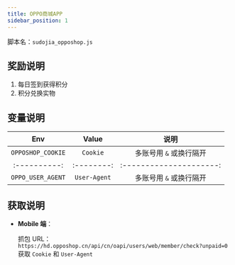 ```yaml
---
title: OPPO商城APP
sidebar_position: 1
---
```


脚本名：`sudojia_opposhop.js`

## 奖励说明

1. 每日签到获得积分
2. 积分兑换实物

## 变量说明

|        Env        |    Value     |          说明           |
| :---------------: | :----------: | :---------------------: |
| `OPPOSHOP_COOKIE` |   `Cookie`   | 多账号用 `&` 或换行隔开 |
|   :----------:    |  :--------:  | :---------------------: |
| `OPPO_USER_AGENT` | `User-Agent` | 多账号用 `&` 或换行隔开 |

## 获取说明

- **Mobile 端**：

  抓包 URL：`https://hd.opposhop.cn/api/cn/oapi/users/web/member/check?unpaid=0` 获取 `Cookie` 和 `User-Agent`
